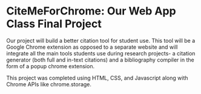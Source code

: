 # CiteMeForChrome: Our Web App Class Final Project
Our project will build a better citation tool for student use. This tool will be a Google Chrome extension as opposed to a separate website and will integrate all the main tools students use during research projects- a citation generator (both full and in-text citations) and a bibliography compiler in the form of a popup chrome extension.

This project was completed using HTML, CSS, and Javascript along with Chrome APIs like chrome.storage.
